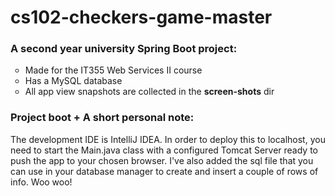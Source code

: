# cs102-checkers-game-master
<h3>A second year university Spring Boot project:</h3>
<ul style="list-style-type:circle">
  <li>Made for the IT355 Web Services II course</li>
  <li>Has a MySQL database</li>
  <li>All app view snapshots are collected in the <b>screen-shots</b> dir</li>
</ul>
<h3>Project boot + A short personal note:</h3>
<p>The development IDE is IntelliJ IDEA. In order to deploy this to localhost,
you need to start the Main.java class with a configured Tomcat Server ready to push the app to your
chosen browser. I've also added the sql file that you can use in your database manager to create and 
insert a couple of rows of info. Woo woo!</p>
